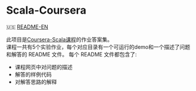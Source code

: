 # Scala-Coursera  
:us: [README-EN](https://github.com/CtheSky/Scala-Coursera/blob/master/README.md)

此项目是[Coursera-Scala课程](https://www.coursera.org/learn/progfun1)的作业答案集。  
课程一共有5个实验作业，每个对应目录有一个可运行的demo和一个描述了问题和解答的 README 文件。 
每个 README 文件都包含了:
* 课程网页中对问题的描述
* 解答的样例代码
* 对解答思路的解释

